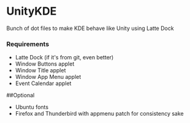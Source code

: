 # UnityKDE
Bunch of dot files to make KDE behave like Unity using Latte Dock

### Requirements
- Latte Dock (if it's from git, even better)
- Window Buttons applet
- Window Title applet
- Window App Menu applet
- Event Calendar applet

##Optional
- Ubuntu fonts
- Firefox and Thunderbird with appmenu patch for consistency sake
